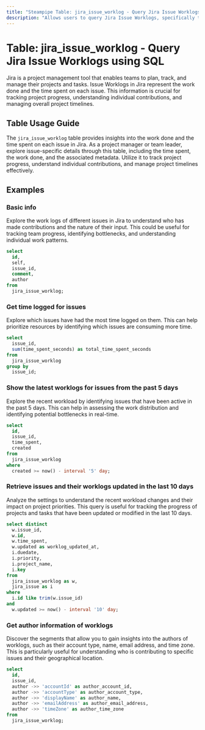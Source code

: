 ```yaml
---
title: "Steampipe Table: jira_issue_worklog - Query Jira Issue Worklogs using SQL"
description: "Allows users to query Jira Issue Worklogs, specifically the work done and the time spent on each issue, providing insights into project progress and individual contributions."
---
```


# Table: jira_issue_worklog - Query Jira Issue Worklogs using SQL

Jira is a project management tool that enables teams to plan, track, and manage their projects and tasks. Issue Worklogs in Jira represent the work done and the time spent on each issue. This information is crucial for tracking project progress, understanding individual contributions, and managing overall project timelines.

## Table Usage Guide

The `jira_issue_worklog` table provides insights into the work done and the time spent on each issue in Jira. As a project manager or team leader, explore issue-specific details through this table, including the time spent, the work done, and the associated metadata. Utilize it to track project progress, understand individual contributions, and manage project timelines effectively.

## Examples

### Basic info
Explore the work logs of different issues in Jira to understand who has made contributions and the nature of their input. This could be useful for tracking team progress, identifying bottlenecks, and understanding individual work patterns.

```sql
select
  id,
  self,
  issue_id,
  comment,
  author
from
  jira_issue_worklog;
```

### Get time logged for issues
Explore which issues have had the most time logged on them. This can help prioritize resources by identifying which issues are consuming more time.

```sql
select
  issue_id,
  sum(time_spent_seconds) as total_time_spent_seconds
from
  jira_issue_worklog
group by
  issue_id;
```

### Show the latest worklogs for issues from the past 5 days
Explore the recent workload by identifying issues that have been active in the past 5 days. This can help in assessing the work distribution and identifying potential bottlenecks in real-time.

```sql
select
  id,
  issue_id,
  time_spent,
  created
from
  jira_issue_worklog
where
  created >= now() - interval '5' day;
```

### Retrieve issues and their worklogs updated in the last 10 days
Analyze the settings to understand the recent workload changes and their impact on project priorities. This query is useful for tracking the progress of projects and tasks that have been updated or modified in the last 10 days.

```sql
select distinct
  w.issue_id,
  w.id,
  w.time_spent,
  w.updated as worklog_updated_at,
  i.duedate,
  i.priority,
  i.project_name,
  i.key
from
  jira_issue_worklog as w,
  jira_issue as i
where
  i.id like trim(w.issue_id)
and
  w.updated >= now() - interval '10' day;
```

### Get author information of worklogs
Discover the segments that allow you to gain insights into the authors of worklogs, such as their account type, name, email address, and time zone. This is particularly useful for understanding who is contributing to specific issues and their geographical location.

```sql
select
  id,
  issue_id,
  author ->> 'accountId' as author_account_id,
  author ->> 'accountType' as author_account_type,
  author ->> 'displayName' as author_name,
  author ->> 'emailAddress' as author_email_address,
  author ->> 'timeZone' as author_time_zone
from
  jira_issue_worklog;
```